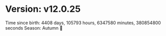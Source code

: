 # Version: v12.0.25
Time since birth: 4408 days, 105793 hours, 6347580 minutes, 380854800 seconds
Season: Autumn 🍁
